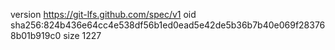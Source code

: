 version https://git-lfs.github.com/spec/v1
oid sha256:824b436e64cc4e538df56b1ed0ead5e42de5b36b7b40e069f283768b01b919c0
size 1227
